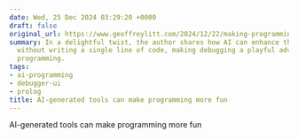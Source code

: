 ```yaml
---
date: Wed, 25 Dec 2024 03:29:20 +0000
draft: false
original_url: https://www.geoffreylitt.com/2024/12/22/making-programming-more-fun-with-an-ai-generated-debugger
summary: In a delightful twist, the author shares how AI can enhance the coding experience
  without writing a single line of code, making debugging a playful adventure in logic
  programming.
tags:
- ai-programming
- debugger-ui
- prolog
title: AI-generated tools can make programming more fun
---
```


AI-generated tools can make programming more fun
